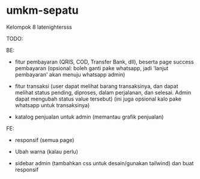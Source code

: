 # umkm-sepatu
Kelompok 8 latenightersss

TODO:

BE:
- fitur pembayaran (QRIS, COD, Transfer Bank, dll), beserta page success pembayaran (opsional: boleh ganti pake whatsapp, jadi 'lanjut pembayaran' akan menuju whatsapp admin)

- fitur transaksi (user dapat melihat barang transaksinya, dan dapat melihat status pending, diproses, dalam perjalanan, dan selesai. Admin dapat mengubah status value tersebut) (ini juga opsional kalo pake whatsapp untuk transaksinya)

- katalog penjualan untuk admin (memantau grafik penjualan)

FE:
- responsif (semua page)

- Ubah warna (kalau perlu)

- sidebar admin (tambahkan css untuk desain/gunakan tailwind) dan buat responsif

